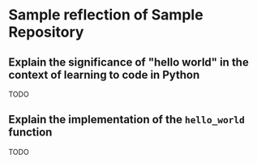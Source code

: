 # Sample reflection of Sample Repository 

## Explain the significance of "hello world" in the context of learning to code in Python

TODO

## Explain the implementation of the `hello_world` function

TODO
